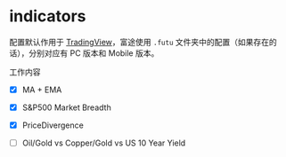 # indicators

配置默认作用于 [TradingView](https://tradingview.com)，富途使用 `.futu` 文件夹中的配置（如果存在的话），分别对应有 PC 版本和 Mobile 版本。

工作内容

- [x] MA + EMA
- [x] S&P500 Market Breadth
- [x] PriceDivergence
- [ ] Oil/Gold vs Copper/Gold vs US 10 Year Yield

